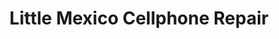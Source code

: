 ---
title: "Little Mexico Cellphone Repair"
url: /tulsa/little-mexico-cellphone-repair/
shop: mobile phone
---